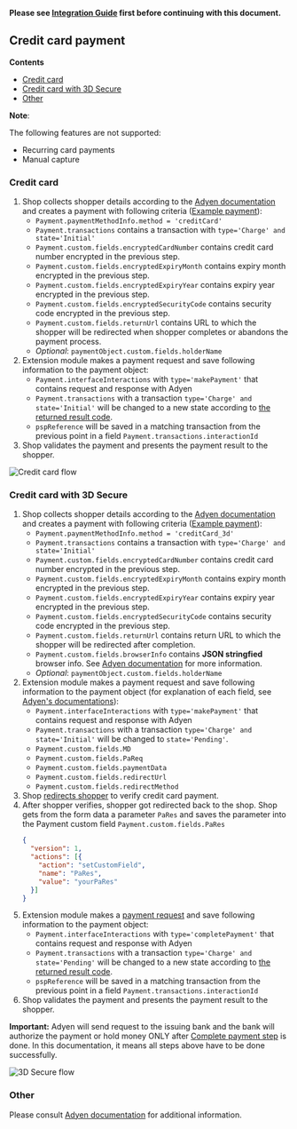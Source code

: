 **Please see [Integration Guide](IntegrationGuide.md) first before continuing with this document.**

## Credit card payment

<!-- START doctoc generated TOC please keep comment here to allow auto update -->
<!-- DON'T EDIT THIS SECTION, INSTEAD RE-RUN doctoc TO UPDATE -->
**Contents**

- [Credit card](#credit-card)
- [Credit card with 3D Secure](#credit-card-with-3d-secure)
- [Other](#other)

<!-- END doctoc generated TOC please keep comment here to allow auto update -->

**Note**:

The following features are not supported:
* Recurring card payments
* Manual capture

### Credit card
1. Shop collects shopper details according to the [Adyen documentation](https://docs.adyen.com/developers/payment-methods/cards-with-3d-secure#step1collectshopperdetails) and creates a payment with following criteria ([Example payment](../test/fixtures/payment-credit-card.json)):
    * `Payment.paymentMethodInfo.method = 'creditCard'`
    * `Payment.transactions` contains a transaction with `type='Charge' and state='Initial'`
    * `Payment.custom.fields.encryptedCardNumber` contains credit card number encrypted in the previous step.
    * `Payment.custom.fields.encryptedExpiryMonth` contains expiry month encrypted in the previous step.
    * `Payment.custom.fields.encryptedExpiryYear` contains expiry year encrypted in the previous step.
    * `Payment.custom.fields.encryptedSecurityCode` contains security code encrypted in the previous step.
    * `Payment.custom.fields.returnUrl` contains URL to which the shopper will be redirected when shopper completes or abandons the payment process.
    * *Optional*: `paymentObject.custom.fields.holderName`
1. Extension module makes a payment request and save following information to the payment object:
    * `Payment.interfaceInteractions` with `type='makePayment'` that contains request and response with Adyen 
    * `Payment.transactions` with a transaction `type='Charge' and state='Initial'` will be changed to a new state according to [the returned result code](./IntegrationGuide.md#mapping-from-adyen-result-codes-to-ctp-transaction-state).
    * `pspReference` will be saved in a matching transaction from the previous point in a field `Payment.transactions.interactionId`
1. Shop validates the payment and presents the payment result to the shopper.

![Credit card flow](https://user-images.githubusercontent.com/803826/56141218-adfbad80-5f9c-11e9-846b-58d0bb6d6491.png)

### Credit card with 3D Secure
1. Shop collects shopper details according to the [Adyen documentation](https://docs.adyen.com/developers/payment-methods/cards-with-3d-secure#step1collectshopperdetails) and creates a payment with following criteria ([Example payment](../test/fixtures/payment-credit-card-3d.json)):
    * `Payment.paymentMethodInfo.method = 'creditCard_3d'`
    * `Payment.transactions` contains a transaction with `type='Charge' and state='Initial'`
    * `Payment.custom.fields.encryptedCardNumber` contains credit card number encrypted in the previous step.
    * `Payment.custom.fields.encryptedExpiryMonth` contains expiry month encrypted in the previous step.
    * `Payment.custom.fields.encryptedExpiryYear` contains expiry year encrypted in the previous step.
    * `Payment.custom.fields.encryptedSecurityCode` contains security code encrypted in the previous step.
    * `Payment.custom.fields.returnUrl` contains return URL to which the shopper will be redirected after completion.
    * `Payment.custom.fields.browserInfo` contains **JSON stringfied** browser info. See [Adyen documentation](https://docs.adyen.com/developers/payment-methods/cards-with-3d-secure#step2makeapayment) for more information. 
    * *Optional*: `paymentObject.custom.fields.holderName`
1. Extension module makes a payment request and save following information to the payment object (for explanation of each field, see [Adyen's documentations](https://docs.adyen.com/developers/payment-methods/cards-with-3d-secure#step2makeapayment)):
    * `Payment.interfaceInteractions` with `type='makePayment'` that contains request and response with Adyen
    * `Payment.transactions` with a transaction `type='Charge' and state='Initial'` will be changed to `state='Pending'`.
    * `Payment.custom.fields.MD`
    * `Payment.custom.fields.PaReq`  
    * `Payment.custom.fields.paymentData`  
    * `Payment.custom.fields.redirectUrl`  
    * `Payment.custom.fields.redirectMethod`
1. Shop [redirects shopper](https://docs.adyen.com/developers/payment-methods/cards-with-3d-secure#step3redirectshopper) to verify credit card payment.
1. After shopper verifies, shopper got redirected back to the shop. Shop gets from the form data a parameter `PaRes` and saves the parameter into the Payment custom field `Payment.custom.fields.PaRes`
    ```json
    {
      "version": 1,
      "actions": [{
        "action": "setCustomField",
        "name": "PaRes",
        "value": "yourPaRes"
      }]
    }
    ```
1. Extension module makes a [payment request](https://docs.adyen.com/developers/payment-methods/cards-with-3d-secure#step4completepayment) and save following information to the payment object:
    * `Payment.interfaceInteractions` with `type='completePayment'` that contains request and response with Adyen 
    * `Payment.transactions` with a transaction `type='Charge' and state='Pending'` will be changed to a new state according to [the returned result code](IntegrationGuide.md#mapping-from-adyen-result-codes-to-ctp-transaction-state).
    * `pspReference` will be saved in a matching transaction from the previous point in a field `Payment.transactions.interactionId`
1. Shop validates the payment and presents the payment result to the shopper.

**Important:** Adyen will send request to the issuing bank and the bank will authorize the payment or hold money ONLY after [Complete payment step](https://docs.adyen.com/developers/payment-methods/cards-with-3d-secure#step4completepayment) is done. In this documentation, it means all steps above have to be done successfully. 

![3D Secure flow](https://user-images.githubusercontent.com/803826/56141166-93c1cf80-5f9c-11e9-88f4-95a694ad4227.png)

### Other
Please consult [Adyen documentation](https://docs.adyen.com/developers/payment-methods/cards) for additional information.